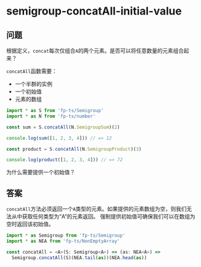 # semigroup-concatAll-initial-value

## 问题

根据定义，`concat`每次仅组合`A`的两个元素。是否可以将任意数量的元素组合起来？

`concatAll`函数需要：

- 一个半群的实例
- 一个初始值
- 元素的数组

```ts
import * as S from 'fp-ts/Semigroup'
import * as N from 'fp-ts/number'

const sum = S.concatAll(N.SemigroupSum)(2)

console.log(sum([1, 2, 3, 4])) // => 12

const product = S.concatAll(N.SemigroupProduct)(3)

console.log(product([1, 2, 3, 4])) // => 72
```

为什么需要提供一个初始值？

## 答案

`concatAll`方法必须返回一个`A`类型的元素。如果提供的元素数组为空，则我们无法从中获取任何类型为“A”的元素返回。
强制提供初始值可确保我们可以在数组为空时返回该初始值。

```ts
import * as Semigroup from 'fp-ts/Semigroup'
import * as NEA from 'fp-ts/NonEmptyArray'

const concatAll = <A>(S: Semigroup<A>) => (as: NEA<A>) =>
  Semigroup.concatAll(S)(NEA.tail(as))(NEA.head(as))
```
